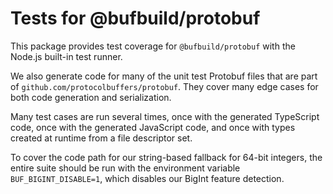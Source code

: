 # Tests for @bufbuild/protobuf

This package provides test coverage for `@bufbuild/protobuf` with the Node.js 
built-in test runner.

We also generate code for many of the unit test Protobuf files that are part of
`github.com/protocolbuffers/protobuf`. They cover many edge cases for both code
generation and serialization.

Many test cases are run several times, once with the generated TypeScript code,
once with the generated JavaScript code, and once with types created at runtime
from a file descriptor set.

To cover the code path for our string-based fallback for 64-bit integers, the
entire suite should be run with the environment variable
`BUF_BIGINT_DISABLE=1`, which disables our BigInt feature detection.
